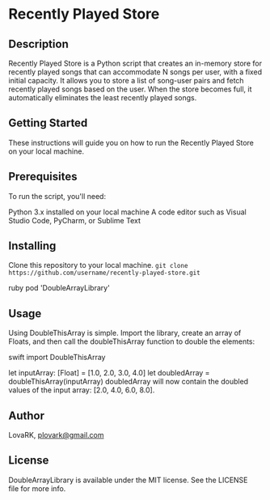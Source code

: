 # Recently Played Store

## Description
Recently Played Store is a Python script that creates an in-memory store for recently played songs that can accommodate N songs per user, with a fixed initial capacity. It allows you to store a list of song-user pairs and fetch recently played songs based on the user. When the store becomes full, it automatically eliminates the least recently played songs.

## Getting Started

These instructions will guide you on how to run the Recently Played Store on your local machine.

## Prerequisites

To run the script, you'll need:

Python 3.x installed on your local machine
A code editor such as Visual Studio Code, PyCharm, or Sublime Text

## Installing

Clone this repository to your local machine.
```git clone https://github.com/username/recently-played-store.git ```



ruby
pod 'DoubleArrayLibrary'


## Usage
Using DoubleThisArray is simple. Import the library, create an array of Floats, and then call the doubleThisArray function to double the elements:

swift
import DoubleThisArray

let inputArray: [Float] = [1.0, 2.0, 3.0, 4.0]
let doubledArray = doubleThisArray(inputArray)
doubledArray will now contain the doubled values of the input array: [2.0, 4.0, 6.0, 8.0].



## Author

LovaRK, plovark@gmail.com

## License

DoubleArrayLibrary is available under the MIT license. See the LICENSE file for more info.
